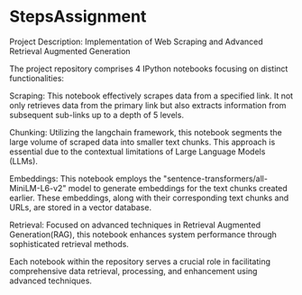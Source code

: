 # StepsAssignment
Project Description: Implementation of Web Scraping and Advanced Retrieval Augmented Generation

The project repository comprises 4 IPython notebooks focusing on distinct functionalities:

  Scraping: This notebook effectively scrapes data from a specified link. It not only retrieves data from the primary link but also extracts information from       
            subsequent sub-links up to a depth of 5 levels.

  Chunking: Utilizing the langchain framework, this notebook segments the large volume of scraped data into smaller text chunks. This approach is essential due to 
            the contextual limitations of Large Language Models (LLMs).

  Embeddings: This notebook employs the "sentence-transformers/all-MiniLM-L6-v2" model to generate embeddings for the text chunks created earlier. These embeddings, 
             along with their corresponding text chunks and URLs, are stored in a vector database.

  Retrieval: Focused on advanced techniques in Retrieval Augmented Generation(RAG), this notebook enhances system performance through sophisticated retrieval methods.

Each notebook within the repository serves a crucial role in facilitating comprehensive data retrieval, processing, and enhancement using advanced techniques.
